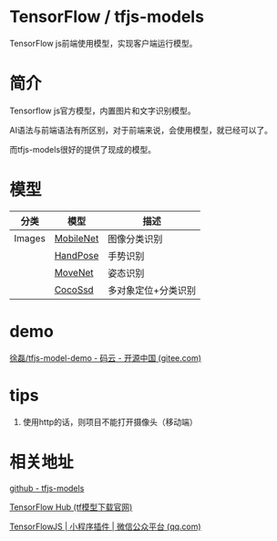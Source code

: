 # TensorFlow / tfjs-models

TensorFlow js前端使用模型，实现客户端运行模型。





# 简介

Tensorflow js官方模型，内置图片和文字识别模型。



AI语法与前端语法有所区别，对于前端来说，会使用模型，就已经可以了。

而tfjs-models很好的提供了现成的模型。



# 模型

| 分类   | 模型                           | 描述                |
| ------ | ------------------------------ | ------------------- |
| Images | [MobileNet](./md/MobileNet.md) | 图像分类识别        |
|        | [HandPose](./md/HandPose.md)   | 手势识别            |
|        | [MoveNet](./md/MoveNet.md)     | 姿态识别            |
|        | [CocoSsd](./md/CocoSsd.md)     | 多对象定位+分类识别 |



# demo

[徐磊/tfjs-model-demo - 码云 - 开源中国 (gitee.com)](https://gitee.com/Xiavor/tfjs-model-demo/tree/master)





# tips

1. 使用http的话，则项目不能打开摄像头（移动端）





# 相关地址

[github - tfjs-models](https://github.com/tensorflow/tfjs-models)

[TensorFlow Hub (tf模型下载官网)](https://tfhub.dev/)

[TensorFlowJS | 小程序插件 | 微信公众平台 (qq.com)](https://mp.weixin.qq.com/wxopen/plugindevdoc?appid=wx6afed118d9e81df9&token=571145950&lang=zh_CN)
